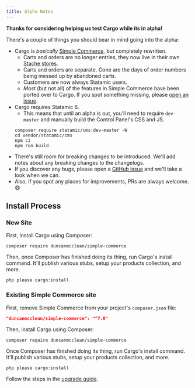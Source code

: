 ```yaml
---
title: Alpha Notes
---
```


**Thanks for considering helping us test Cargo while its in alpha!** 

There's a couple of things you should bear in mind going into the alpha:
* Cargo is *basically* [Simple Commerce](https://github.com/duncanmcclean/simple-commerce), but completely rewritten.
	* Carts and orders are no longer entries, they now live in their own [Stache stores](https://statamic.dev/stache#stores).
	* Carts and orders are separate. Gone are the days of order numbers being messed up by abandoned carts. 
	* Customers are now always Statamic users.
	* *Most* (but not all) of the features in Simple Commerce have been ported over to Cargo. If you spot something missing, please [open an issue](https://github.com/duncanmcclean/cargo/issues/new). 
* Cargo requires Statamic 6.
	* This means that until an alpha is out, you'll need to require `dev-master` and manually build the Control Panel's CSS and JS.
	```
	composer require statamic/cms:dev-master -W
	cd vendor/statamic/cms
	npm ci
	npm run build
	```
* There's still room for breaking changes to be introduced. We'll add notes about any breaking changes to the changelogs.
* If you discover any bugs, please open a [GitHub issue](https://github.com/duncanmcclean/cargo/issues/new?template=bug_report.yml) and we'll take a look when we can.
* Also, if you spot any places for improvements, PRs are always welcome. 😄

## Install Process
### New Site
First, install Cargo using Composer:

```
composer require duncanmcclean/simple-commerce
```

Then, once Composer has finished doing its thing, run Cargo's install command. It'll publish various stubs, setup your products collection, and more.

```
php please cargo:install
```

### Existing Simple Commerce site
First, remove Simple Commerce from your project's `composer.json` file:

```json
"duncanmcclean/simple-commerce": "^7.0"
```

Then, install Cargo using Composer:

```
composer require duncanmcclean/simple-commerce
```

Once Composer has finished doing its thing, run Cargo's install command. It'll publish various stubs, setup your products collection, and more.

```
php please cargo:install
```

Follow the steps in the [upgrade guide](/docs/upgrade-guide). 